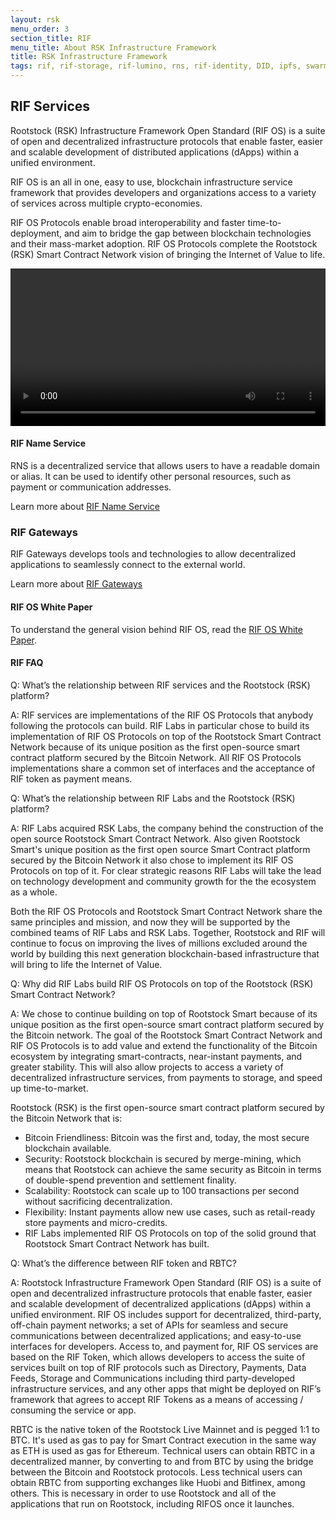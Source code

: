 ```yaml
---
layout: rsk
menu_order: 3
section_title: RIF
menu_title: About RSK Infrastructure Framework
title: RSK Infrastructure Framework
tags: rif, rif-storage, rif-lumino, rns, rif-identity, DID, ipfs, swarm, storage, node, sdk, libraries, infrastructure, protocols, mvp, design, rbtc, defi, decentralized, quick-start, guides, tutorial, networks, dapps, tools, rsk, ethereum, smart-contracts, install, get-started, how-to, mainnet, testnet, contracts, wallets, web3, crypto
---
```


## RIF Services

Rootstock (RSK) Infrastructure Framework Open Standard (RIF OS) is a suite of open and decentralized infrastructure protocols that enable faster, easier and scalable development of distributed applications (dApps) within a unified environment.

RIF OS is an all in one, easy to use, blockchain infrastructure service framework that provides developers and organizations access to a variety of services across multiple crypto-economies.

RIF OS Protocols enable broad interoperability and faster time-to-deployment, and aim to bridge the gap between blockchain technologies and their mass-market adoption. RIF OS Protocols complete the Rootstock (RSK) Smart Contract Network vision of bringing the Internet of Value to life.

<div class="video-container">
  <video style="width: 100%" controls src="https://cdn.rifos.org/home_video.mp4"></video>
</div>


#### RIF Name Service

RNS is a decentralized service that allows users to have a readable domain or alias. It can be used to identify other personal resources, such as payment or communication addresses.

Learn more about [RIF Name Service](../rif/rns/)

### RIF Gateways

RIF Gateways develops tools and technologies to allow decentralized applications to seamlessly connect to the external world. 

Learn more about [RIF Gateways](../rif/gateways/)

#### RIF OS White Paper

To understand the general vision behind RIF OS, read the [RIF OS White Paper](https://docs.rifos.org/rif-whitepaper-en.pdf).

#### RIF FAQ

Q: What’s the relationship between RIF services and the Rootstock (RSK) platform?

A: RIF services are implementations of the RIF OS Protocols that anybody following the protocols can build. RIF Labs in particular chose to build its implementation of RIF OS Protocols on top of the Rootstock Smart Contract Network because of its unique position as the first open-source smart contract platform secured by the Bitcoin Network. All RIF OS Protocols implementations share a common set of interfaces and the acceptance of RIF token as payment means.

Q: What’s the relationship between RIF Labs and the Rootstock (RSK) platform?

A: RIF Labs acquired RSK Labs, the company behind the construction of the open source Rootstock Smart Contract Network. Also given Rootstock Smart's unique position as the first open source Smart Contract platform secured by the Bitcoin Network it also chose to implement its RIF OS Protocols on top of it. For clear strategic reasons RIF Labs will take the lead on technology development and community growth for the the ecosystem as a whole.

Both the RIF OS Protocols and Rootstock Smart Contract Network share the same principles and mission, and now they will be supported by the combined teams of RIF Labs and RSK Labs. Together, Rootstock and RIF will continue to focus on improving the lives of millions excluded around the world by building this next generation blockchain-based infrastructure that will bring to life the Internet of Value.

Q: Why did RIF Labs build RIF OS Protocols on top of the Rootstock (RSK) Smart Contract Network?

A: We chose to continue building on top of Rootstock Smart because of its unique position as the first open-source smart contract platform secured by the Bitcoin network. The goal of the Rootstock Smart Contract Network and RIF OS Protocols is to add value and extend the functionality of the Bitcoin ecosystem by integrating smart-contracts, near-instant payments, and greater stability. This will also allow projects to access a variety of decentralized infrastructure services, from payments to storage, and speed up time-to-market.

Rootstock (RSK) is the first open-source smart contract platform secured by the Bitcoin Network that is:

* Bitcoin Friendliness: Bitcoin was the first and, today, the most secure blockchain available.
* Security: Rootstock blockchain is secured by merge-mining, which means that Rootstock can achieve the same security as Bitcoin in terms of double-spend prevention and settlement finality.
* Scalability: Rootstock can scale up to 100 transactions per second without sacrificing decentralization.
* Flexibility: Instant payments allow new use cases, such as retail-ready store payments and micro-credits.
* RIF Labs implemented RIF OS Protocols on top of the solid ground that Rootstock Smart Contract Network has built.

Q: What’s the difference between RIF token and RBTC?

A: Rootstock Infrastructure Framework Open Standard (RIF OS) is a suite of open and decentralized infrastructure protocols that enable faster, easier and scalable development of decentralized applications (dApps) within a unified environment. RIF OS includes support for decentralized, third-party, off-chain payment networks; a set of APIs for seamless and secure communications between decentralized applications; and easy-to-use interfaces for developers. Access to, and payment for, RIF OS services are based on the RIF Token, which allows developers to access the suite of services built on top of RIF protocols such as Directory, Payments, Data Feeds, Storage and Communications including third party-developed infrastructure services, and any other apps that might be deployed on RIF’s framework that agrees to accept RIF Tokens as a means of accessing / consuming the service or app.

RBTC is the native token of the Rootstock Live Mainnet and is pegged 1:1 to BTC. It's used as gas to pay for Smart Contract execution in the same way as ETH is used as gas for Ethereum. Technical users can obtain RBTC in a decentralized manner, by converting to and from BTC by using the bridge between the Bitcoin and Rootstock protocols. Less technical users can obtain RBTC from supporting exchanges like Huobi and Bitfinex, among others. This is necessary in order to use Rootstock and all of the applications that run on Rootstock, including RIFOS once it launches.

